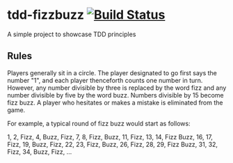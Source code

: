 # tdd-fizzbuzz [![Build Status](https://travis-ci.com/Sambuca/tdd-fizzbuzz.svg?token=auyEpMzuGGGqM97vqyeM&branch=master)](https://travis-ci.com/Sambuca/tdd-fizzbuzz)
A simple project to showcase TDD principles

## Rules
Players generally sit in a circle. The player designated to go first says the number "1", and each player thenceforth counts one number in turn. However, any number divisible by three is replaced by the word fizz and any number divisible by five by the word buzz. Numbers divisible by 15 become fizz buzz. A player who hesitates or makes a mistake is eliminated from the game.

For example, a typical round of fizz buzz would start as follows:

1, 2, Fizz, 4, Buzz, Fizz, 7, 8, Fizz, Buzz, 11, Fizz, 13, 14, Fizz Buzz, 16, 17, Fizz, 19, Buzz, Fizz, 22, 23, Fizz, Buzz, 26, Fizz, 28, 29, Fizz Buzz, 31, 32, Fizz, 34, Buzz, Fizz, ...
